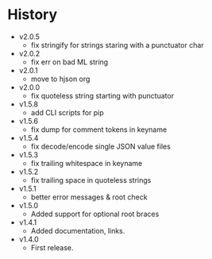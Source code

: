 # History

- v2.0.5
  - fix stringify for strings staring with a punctuator char
- v2.0.2
  - fix err on bad ML string
- v2.0.1
  - move to hjson org
- v2.0.0
  - fix quoteless string starting with punctuator
- v1.5.8
  - add CLI scripts for pip
- v1.5.6
  - fix dump for comment tokens in keyname
- v1.5.4
  - fix decode/encode single JSON value files
- v1.5.3
  - fix trailing whitespace in keyname
- v1.5.2
  - fix trailing space in quoteless strings
- v1.5.1
  - better error messages & root check
- v1.5.0
  - Added support for optional root braces
- v1.4.1
  - Added documentation, links.
- v1.4.0
  - First release.
